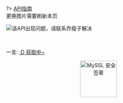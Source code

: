 ?> [API指南](https://api.imlazy.ink/#img.php)  
更换图片需要刷新本页

![该API出现问题，请联系乔瘦子解决](https://api.imlazy.ink/img/)

<br>
<p id="hitokoto">一言: <a href="#/PicturesShow/Lazy_API" id="hitokoto_text" target="blank">:D 获取中~</a></p>
<div title="MySSL 安全签章" id="myssl_seal" onclick="window.open('https://myssl.com/seal/detail?domain=www.heigeyuan.com','MySSL安全签章','height=800,width=470,top=0,right=0,toolbar=no,menubar=no,scrollbars=no,resizable=no,location=no,status=no')" style="text-align: center"><img src="https://sealres.myssl.com/seal/img/1x/seal.svg?domain=www.heigeyuan.com" alt="MySSL 安全签章" style="width: 100px; height: auto; cursor: pointer"></div>